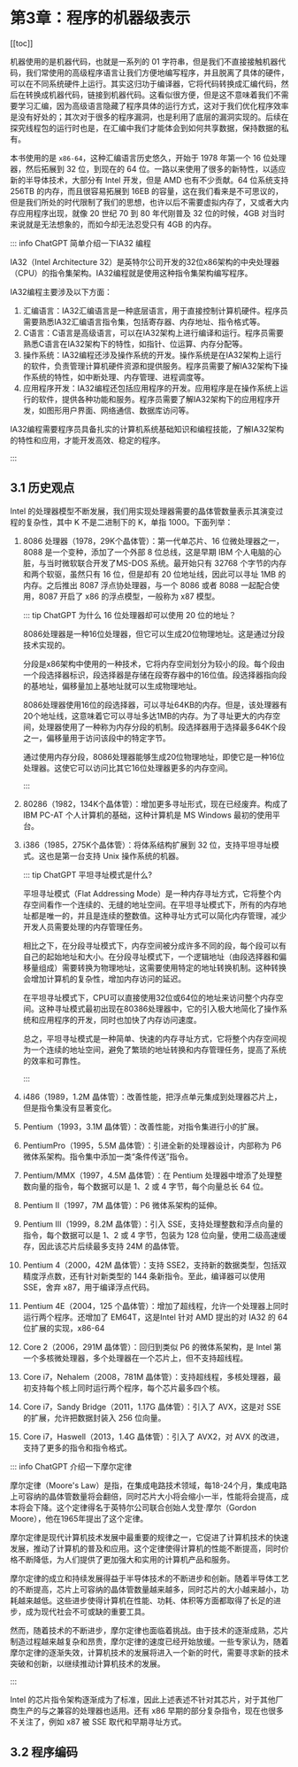 # 第3章：程序的机器级表示

[[toc]]

机器使用的是机器代码，也就是一系列的 01 字符串，但是我们不直接接触机器代码，我们常使用的高级程序语言让我们方便地编写程序，并且脱离了具体的硬件，可以在不同系统硬件上运行。其实这归功于编译器，它将代码转换成汇编代码，然后在转换成机器代码，链接到机器代码。这看似很方便，但是这不意味着我们不需要学习汇编，因为高级语言隐藏了程序具体的运行方式，这对于我们优化程序效率是没有好处的；其次对于很多的程序漏洞，也是利用了底层的漏洞实现的。后续在探究线程包的运行时也是，在汇编中我们才能体会到如何共享数据，保持数据的私有。

本书使用的是 `x86-64`，这种汇编语言历史悠久，开始于 1978 年第一个 16 位处理器，然后拓展到 32 位，到现在的 64 位。一路以来使用了很多的新特性，以适应新的半导体技术，大部分有 Intel 开发，但是 AMD 也有不少贡献。64 位系统支持 256TB 的内存，而且很容易拓展到 16EB 的容量，这在我们看来是不可思议的，但是我们所处的时代限制了我们的思想，也许以后不需要虚拟内存了，又或者大内存应用程序出现，就像 20 世纪 70 到 80 年代刚普及 32 位的时候，4GB 对当时来说就是无法想象的，而如今却无法忍受只有 4GB 的内存。

::: info ChatGPT 简单介绍一下IA32 编程

IA32（Intel Architecture 32）是英特尔公司开发的32位x86架构的中央处理器（CPU）的指令集架构。IA32编程就是使用这种指令集架构编写程序。

IA32编程主要涉及以下方面：

1. 汇编语言：IA32汇编语言是一种底层语言，用于直接控制计算机硬件。程序员需要熟悉IA32汇编语言指令集，包括寄存器、内存地址、指令格式等。
2. C语言：C语言是高级语言，可以在IA32架构上进行编译和运行。程序员需要熟悉C语言在IA32架构下的特性，如指针、位运算、内存分配等。
3. 操作系统：IA32编程还涉及操作系统的开发。操作系统是在IA32架构上运行的软件，负责管理计算机硬件资源和提供服务。程序员需要了解IA32架构下操作系统的特性，如中断处理、内存管理、进程调度等。
4. 应用程序开发：IA32编程还包括应用程序的开发。应用程序是在操作系统上运行的软件，提供各种功能和服务。程序员需要了解IA32架构下的应用程序开发，如图形用户界面、网络通信、数据库访问等。

IA32编程需要程序员具备扎实的计算机系统基础知识和编程技能，了解IA32架构的特性和应用，才能开发高效、稳定的程序。

:::

## 3.1 历史观点

Intel 的处理器模型不断发展，我们用实现处理器需要的晶体管数量表示其演变过程的复杂性，其中 K 不是二进制下的 K，单指 1000。下面列举：

1. 8086 处理器（1978，29K个晶体管）：第一代单芯片、16 位微处理器之一，8088 是一个变种，添加了一个外部 8 位总线，这是早期 IBM 个人电脑的心脏，与当时微软联合开发了MS-DOS 系统。最开始只有 32768 个字节的内存和两个软驱，虽然只有 16 位，但是却有 20 位地址线，因此可以寻址 1MB 的内存。之后推出 8087 浮点协处理器，与一个 8086 或者 8088 一起配合使用，8087 开启了 x86 的浮点模型，一般称为 x87 模型。

   ::: tip ChatGPT 为什么 16 位处理器却可以使用 20 位的地址？

   8086处理器是一种16位处理器，但它可以生成20位物理地址。这是通过分段技术实现的。

   分段是x86架构中使用的一种技术，它将内存空间划分为较小的段。每个段由一个段选择器标识，段选择器是存储在段寄存器中的16位值。段选择器指向段的基地址，偏移量加上基地址就可以生成物理地址。

   8086处理器使用16位的段选择器，可以寻址64KB的内存。但是，该处理器有20个地址线，这意味着它可以寻址多达1MB的内存。为了寻址更大的内存空间，处理器使用了一种称为内存分段的机制。段选择器用于选择最多64K个段之一，偏移量用于访问该段中的特定字节。

   通过使用内存分段，8086处理器能够生成20位物理地址，即使它是一种16位处理器。这使它可以访问比其它16位处理器更多的内存空间。

   :::

2. 80286（1982，134K个晶体管）：增加更多寻址形式，现在已经废弃。构成了 IBM PC-AT 个人计算机的基础，这种计算机是 MS Windows 最初的使用平台。

3. i386（1985，275K个晶体管）：将体系结构扩展到 32 位，支持平坦寻址模式。这也是第一台支持 Unix 操作系统的机器。

   ::: tip ChatGPT 平坦寻址模式是什么?

   平坦寻址模式（Flat Addressing Mode）是一种内存寻址方式，它将整个内存空间看作一个连续的、无缝的地址空间。在平坦寻址模式下，所有的内存地址都是唯一的，并且是连续的整数值。这种寻址方式可以简化内存管理，减少开发人员需要处理的内存管理任务。

   相比之下，在分段寻址模式下，内存空间被分成许多不同的段，每个段可以有自己的起始地址和大小。在分段寻址模式下，一个逻辑地址（由段选择器和偏移量组成）需要转换为物理地址，这需要使用特定的地址转换机制。这种转换会增加计算机的复杂性，增加内存访问的延迟。

   在平坦寻址模式下，CPU可以直接使用32位或64位的地址来访问整个内存空间。这种寻址模式最初出现在80386处理器中，它的引入极大地简化了操作系统和应用程序的开发，同时也加快了内存访问速度。

   总之，平坦寻址模式是一种简单、快速的内存寻址方式，它将整个内存空间视为一个连续的地址空间，避免了繁琐的地址转换和内存管理任务，提高了系统的效率和可靠性。

   :::

4. i486（1989，1.2M 晶体管）：改善性能，把浮点单元集成到处理器芯片上，但是指令集没有显著变化。

5. Pentium（1993，3.1M 晶体管）：改善性能，对指令集进行小的扩展。

6. PentiumPro（1995，5.5M 晶体管）：引进全新的处理器设计，内部称为 P6 微体系架构。指令集中添加一类“条件传送”指令。

7. Pentium/MMX（1997，4.5M 晶体管）：在 Pentium 处理器中增添了处理整数向量的指令，每个数据可以是 1、2 或 4 字节，每个向量总长 64 位。

8. Pentium II（1997，7M 晶体管）：P6 微体系架构的延伸。

9. Pentium III（1999，8.2M 晶体管）：引入 SSE，支持处理整数和浮点向量的指令，每个数据可以是 1、2 或 4 字节，包装为 128 位向量，使用二级高速缓存，因此该芯片后续最多支持 24M 的晶体管。

10. Pentium 4（2000，42M 晶体管）：支持 SSE2，支持新的数据类型，包括双精度浮点数，还有针对新类型的 144 条新指令。至此，编译器可以使用 SSE，舍弃 x87，用于编译浮点代码。

11. Pentium 4E（2004，125 个晶体管）：增加了超线程，允许一个处理器上同时运行两个程序。还增加了 EM64T，这是Intel 针对 AMD 提出的对 IA32 的 64 位扩展的实现，x86-64

12. Core 2（2006，291M 晶体管）：回归到类似 P6 的微体系架构，是 Intel 第一个多核微处理器，多个处理器在一个芯片上，但不支持超线程。

13. Core i7，Nehalem（2008，781M 晶体管）：支持超线程，多核处理器，最初支持每个核上同时运行两个程序，每个芯片最多四个核。

14. Core i7，Sandy Bridge（2011，1.17G 晶体管）：引入了 AVX，这是对 SSE 的扩展，允许把数据封装入 256 位向量。

15. Core i7，Haswell（2013，1.4G 晶体管）：引入了 AVX2，对 AVX 的改进，支持了更多的指令和指令格式。

::: info ChatGPT 介绍一下摩尔定律

摩尔定律（Moore's Law）是指，在集成电路技术领域，每18-24个月，集成电路上可容纳的晶体管数量将会翻倍，同时芯片大小将会缩小一半，性能将会提高，成本将会下降。这个定律得名于英特尔公司联合创始人戈登·摩尔（Gordon Moore），他在1965年提出了这个定律。

摩尔定律是现代计算机技术发展中最重要的规律之一，它促进了计算机技术的快速发展，推动了计算机的普及和应用。这个定律使得计算机的性能不断提高，同时价格不断降低，为人们提供了更加强大和实用的计算机产品和服务。

摩尔定律的成立和持续发展得益于半导体技术的不断进步和创新。随着半导体工艺的不断提高，芯片上可容纳的晶体管数量越来越多，同时芯片的大小越来越小，功耗越来越低。这些进步使得计算机在性能、功耗、体积等方面都取得了长足的进步，成为现代社会不可或缺的重要工具。

然而，随着技术的不断进步，摩尔定律也面临着挑战。由于技术的逐渐成熟，芯片制造过程越来越复杂和昂贵，摩尔定律的速度已经开始放缓。一些专家认为，随着摩尔定律的逐渐失效，计算机技术的发展将进入一个新的时代，需要寻求新的技术突破和创新，以继续推动计算机技术的发展。

:::

Intel 的芯片指令架构逐渐成为了标准，因此上述表述不针对其芯片，对于其他厂商生产的与之兼容的处理器也适用。还有 x86 早期的部分复杂指令，现在也很多不关注了，例如 x87 被 SSE 取代和早期寻址方式。

## 3.2 程序编码

